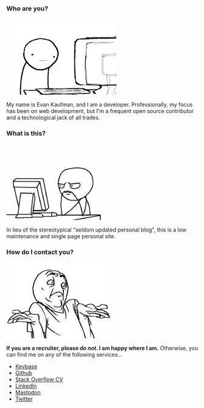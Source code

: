 ### Who are you?
![](images/who.png)

My name is Evan Kaufman, and I am a developer. Professionally, my focus has been on web development, but I'm a frequent open source contributor and a technological jack of all trades.

### What is this?
![](images/what.png)

In lieu of the stereotypical "seldom updated personal blog", this is a low maintenance and single page personal site.

### How do I contact you?
![](images/how.png)

**If you are a recruiter, please _do not_. I am happy where I am.** Otherwise, you can find me on any of the following services...

* [Keybase](https://keybase.io/evanskaufman)
* [Github](https://github.com/EvanK/)
* [Stack Overflow CV](http://stackoverflow.com/cv/evanskaufman)
* [LinkedIn](https://www.linkedin.com/in/evanskaufman)
* [Mastodon](https://fosstodon.org/@evanskaufman)
* [Twitter](https://twitter.com/evanskaufman)
